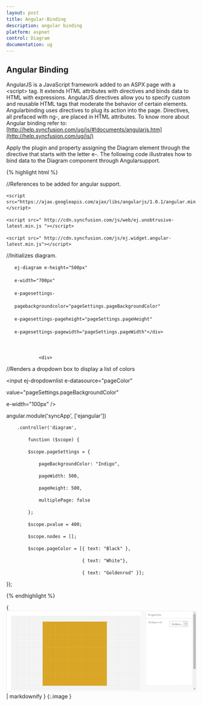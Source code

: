 ```yaml
---
layout: post
title: Angular-Binding
description: angular binding
platform: aspnet
control: Diagram
documentation: ug
---
```


## Angular Binding

AngularJS is a JavaScript framework added to an ASPX page with a &lt;script&gt; tag. It extends HTML attributes with directives and binds data to HTML with expressions. AngularJS directives allow you to specify custom and reusable HTML tags that moderate the behavior of certain elements. Angularbinding uses directives to plug its action into the page. Directives, all prefaced with ng-, are placed in HTML attributes. To know more about Angular binding refer to: [http://help.syncfusion.com/ug/js/#!documents/angularjs.htm](http://help.syncfusion.com/ug/js/)



Apply the plugin and property assigning the Diagram element through the directive that starts with the letter e-.  The following code illustrates how to bind data to the Diagram component through Angularsupport.



{% highlight html %}

//References to be added for angular support.

    <script src="https://ajax.googleapis.com/ajax/libs/angularjs/1.0.1/angular.min.js"></script>

    <script src=" http://cdn.syncfusion.com/js/web/ej.unobtrusive-latest.min.js "></script>

    <script src=" http://cdn.syncfusion.com/js/ej.widget.angular-latest.min.js"></script>



//Initializes diagram.

<div id="diagramCore" 

       ej-diagram e-height="500px" 

       e-width="700px" 

       e-pagesettings-  

       pagebackgroundcolor="pageSettings.pageBackgroundColor"  

       e-pagesettings-pageheight="pageSettings.pageHeight"

       e-pagesettings-pagewidth="pageSettings.pageWidth"</div>



                <div>



//Renders a dropdown box to display a list of colors

 <input ej-dropdownlist e-datasource="pageColor"   

  value="pageSettings.pageBackgroundColor" 

  e-width="100px" />



angular.module('syncApp', ['ejangular'])

        .controller('diagram', 

            function ($scope) {

            $scope.pageSettings = {

                pageBackgroundColor: "Indigo",

                pageWidth: 500,

                pageHeight: 500,

                multiplePage: false

            };

            $scope.pvalue = 400;

            $scope.nodes = [];

            $scope.pageColor = [{ text: "Black" }, 

                                { text: "White"},

                                { text: "Goldenrod" }];

}); 



{% endhighlight %}



{ ![](Angular-Binding_images/Angular-Binding_img1.png) | markdownify }
{:.image }


